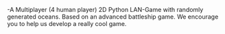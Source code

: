 -A Multiplayer (4 human player) 2D Python LAN-Game with randomly generated oceans. Based on an advanced battleship game. We encourage you to help us develop a really cool game.

